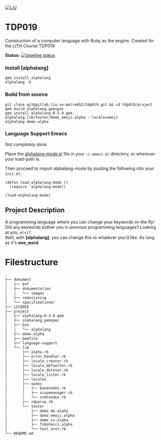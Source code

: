 [![LiU](https://www.ida.liu.se/mall11/images/logo-sv.png)](https://www.ida.liu.se/~TDP019/)

# TDP019
Construction of a computer language with Ruby as the engine. Created for the LiTH Course TDP019.

<b>Status:</b> [![pipeline status](https://gitlab.liu.se/matre652/tdp019/badges/main/pipeline.svg)](https://gitlab.liu.se/matre652/tdp019/commits/main)

### Install <b>[alphalang]</b>
```shell
gem install alphalang
alphalang -h
```

### Build from source
```shell
git clone git@gitlab.liu.se:matre652/tdp019.git && cd tdp019/project
gem build alphalang.gemspec
gem install alphalang-0.3.0.gem
alphalang lib/tester/demo_emoji.alpha --locale=emoji
alphalang demo.alpha
```

### Language Support Emacs

<i>Not completely done.</i>

Place the <a href="https://gitlab.liu.se/matre652/tdp019/-/blob/main/project/language-support/alphalang-mode.el?ref_type=heads">alphalang-mode.el</a> file in your ```~/.emacs.d/``` directory, or wherever your load-path is.

Then proceed to import alphalang-mode by pasting the following into your ```init.el```:

```emacs-lisp
(defun load-alphalang-mode ()
  (require 'alphalang-mode))

(load-alphalang-mode)
```

## Project Description
A programming language where you can change your keywords on the fly!
Did any keywords bother you in previous programming languages? Looking at you, ```elsif```.<br>
Well, with <b>[alphalang]</b>, you can change this to whatever you'd like. As long as it's <b>one_word</b>.

# Filestructure

```bash
.
├── dokument
│   ├── bnf
│   ├── dokumentation
│   │   └── images
│   ├── redovisning
│   └── specifikationer
├── LICENSE
├── project
│   ├── alphalang-0.3.0.gem
│   ├── alphalang.gemspec
│   ├── bin
│   │   └── alphalang
│   ├── demo.alpha
│   ├── Gemfile
│   ├── language-support
│   └── lib
│       ├── alpha.rb
│       ├── error_handler.rb
│       ├── locale_creator.rb
│       ├── locale_defaulter.rb
│       ├── locale_deleter.rb
│       ├── locale_lister.rb
│       ├── locales
│       ├── nodes
│       │   ├── basenodes.rb
│       │   ├── scopemanager.rb
│       │   └── stmtnodes.rb
│       ├── rdparse.rb
│       └── tester
│           ├── demo_de.alpha
│           ├── demo_emoji.alpha
│           ├── demo_sv.alpha
│           ├── fibonacci.alpha
│           └── test_unit.rb
└── README.md
```
